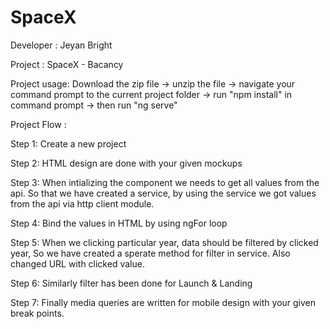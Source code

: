 # SpaceX

Developer : Jeyan Bright

Project : SpaceX - Bacancy

Project usage:
        Download the zip file -> unzip the file -> navigate your command prompt to the current project folder -> run "npm install" in command prompt -> then run "ng serve"

Project Flow : 

Step 1: Create a new project

Step 2: HTML design are done with your given mockups

Step 3: When intializing the component we needs to get all values from the api.
        So that we have created a service, by using the service we got values from the api via http client module.
        
Step 4: Bind the values in HTML by using ngFor loop

Step 5: When we clicking particular year, data should be filtered by clicked year, So we have created a sperate method for filter in service. Also changed URL with clicked value.

Step 6: Similarly filter has been done for Launch & Landing

Step 7: Finally media queries are written for mobile design with your given break points.
